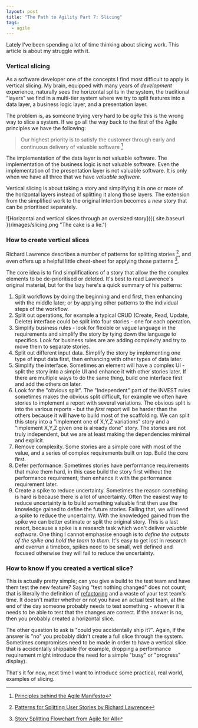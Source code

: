 ```yaml
---
layout: post
title: "The Path to Agility Part 7: Slicing"
tags:
  - agile
---
```


Lately I've been spending a lot of time thinking about slicing work. This
article is about my struggle with it.

### Vertical slicing

As a software developer one of the concepts I find most difficult to apply is
vertical slicing. My brain, equipped with many years of _development_
experience, naturally sees the horizontal splits in the system, the traditional
"layers" we find in a multi-tier system where we try to split features into a
data layer, a business logic layer, and a presentation layer.

The problem is, as someone trying very hard to be _agile_ this is the wrong
way to slice a system. If we go all the way back to the first of the Agile
principles we have the following:

> Our highest priority is to satisfy the customer through early and continuous
delivery of valuable software [^agileprinciples]

[^agileprinciples]: [Principles behind the Agile Manifesto](http://agilemanifesto.org/principles.html)

The implementation of the data layer is not valuable software. The
implementation of the business logic is not valuable software. Even the
implementation of the presentation layer is not valuable software. It is only
when we have all three that we have _valuable software_.

Vertical slicing is about taking a story and simplifying it in one or more
of the horizontal layers instead of splitting it along those layers. The
extension from the simplified work to the original intention becomes a _new_
story that can be prioritised separately.

![Horizontal and vertical slices through an oversized story]({{ site.baseurl }}/images/slicing.png "The cake is a lie.")

### How to create vertical slices

Richard Lawrence describes  a number of patterns for splitting stories
[^lawrence], and even offers up a helpful little cheat-sheet for applying those
patterns [^cheatsheet].

The core idea is to find simplifications of a story that allow the the complex
elements to be de-prioritised or deleted. It's best to read Lawrence's original
material, but for the lazy here's a quick summary of his patterns:

1. Split workflows by doing the beginning and end first, then enhancing with the
   middle later; or by applying other patterns to the individual steps of the
   workflow.
2. Split out operations, for example a typical CRUD (Create, Read, Update,
   Delete) interface could be split into four stories - one for each operation.
3. Simplify business rules - look for flexible or vague language in the
   requirements and simplify the story by tying down the language to specifics.
   Look for business rules are are adding complexity and try to move them to
   separate stories.
4. Split out different input data. Simplify the story by implementing one type
   of input data first, then enhancing with other types of data later.
5. Simplify the interface. Sometimes an element will have a complex UI -
   split the story into a simple UI and enhance it with other stories later. If
   there are multiple ways to do the same thing, build one interface first and
   add the others on later.
6. Look for the "obvious split". The "Independent" part of the INVEST rules
   sometimes makes the obvious split difficult, for example we often have
   stories to implement a report with several variations. The obvious split is
   into the various reports - but the _first_ report will be harder than the
   others because it will have to build most of the scaffolding. We can
   split this story into a "implement one of X,Y,Z variations" story and a
   "implement X,Y,Z given one is already done" story. The stories are not truly
   independent, but we are at least making the dependencies minimal and explicit.
7. Remove complexity. Some stories are a simple core with most of the value, and
   a series of complex requirements built on top. Build the core first.
8. Defer performance. Sometimes stories have performance requirements that make
   them hard, in this case build the story first without the performance
   requirement; then enhance it with the performance requirement later.
9. Create a spike to reduce uncertainty. Sometimes the reason something is hard
   is because there is a lot of uncertainty. Often the easiest way to reduce
   uncertainty is to build something valuable first then use the knowledge
   gained to define the future stories. Failing that, we will need a spike to
   reduce the uncertainty. With the knowledged gained from the spike we can
   better estimate or split the original story. This is a last resort, because
   a spike is a research task which won't deliver _valuable software_. One thing
   I cannot emphasise enough is to *define the outputs of the spike and hold the
   team to them*. It's easy to get lost in research and overrun a timebox,
   spikes need to be small, well defined and focused otherwise they will fail to
   reduce the uncertainty.

[^lawrence]: [Patterns for Splitting User Stories by Richard Lawrence](http://agileforall.com/patterns-for-splitting-user-stories/)
[^cheatsheet]: [Story Splitting Flowchart from Agile for All](http://agileforall.com/wp-content/uploads/2012/01/Story-Splitting-Flowchart.pdf)
[^invest]: [INVEST at Agile Alliance](https://www.agilealliance.org/glossary/invest/)

### How to know if you created a vertical slice?

This is actually pretty simple; can you give a build to the test team and have
them test the new feature? Saying "test nothing changed" does not count; that is
literally the definition of [refactoring](/Refactoring/) and a waste of your
test team's time. It doesn't matter whether or not you have an actual test team,
at the end of the day someone probably needs to test something - whoever it is
needs to be able to test that the changes are correct. If the answer is no, then
you probably created a horizontal slice.

The other question to ask is "could you accidentally ship it?". Again, if the
answer is "no" you probably didn't create a full slice through the system.
Sometimes compromises need to be made in order to have a vertical slice that is
accidentally shippable (for example, dropping a performance requirement might
introduce the need for a simple "busy" or "progress" display).

That's it for now, next time I want to introduce some practical, real world,
examples of slicing.
